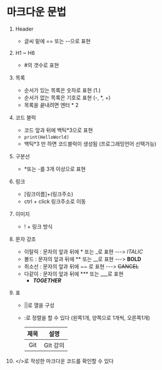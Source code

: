 # 마크다운 문법

1. Header 

   - 글씨 밑에 == 또는 --으로 표현

2. H1 ~ H6

   - #의 갯수로 표현

3. 목록

   - 순서가 있는 목록은 숫자로 표현 (1.)
   - 순서가 없는 목록은 기호로 표현 (-, *, +)
   - 목록을 끝내려면 엔터 * 2

4. 코드 블럭

   - 코드 앞과 뒤에 백틱*3으로 표현 
   - ```print(HelloWorld)```
   - 백틱*3 만 하면 코드블럭이 생성됨 (프로그래밍언어 선택가능)

5. 구분선

   - *또는 -를 3개 이상으로 표현

6. 링크

   - [링크이름]+(링크주소)
   - ctrl + click 링크주소로 이동

7. 이미지

   - ! + 링크 방식

8. 문자 강조

   - 이탈릭 : 문자의 앞과 뒤에 * 또는 _로 표현 ---> *ITALIC*
   - 볼드 :  문자의 앞과 뒤에 ** 또는 __로 표현 --->  **BOLD**
   - 취소선 : 문자의 앞과 뒤에 ~~ 로 표현 ---> ~~CANCEL~~
   - 다같이 : 문자의 앞과 뒤에 *** 또는 ___로 표현 
     - ***TOGETHER***

9. 표
    - ||로 열을 구성

    - :로 정렬을 할 수 있다 (왼쪽1개, 양쪽으로 1개씩, 오른쪽1개)

      | 제목 |   설명   |
      | :--: | :------: |
      | Git  | GIt 강의 |
10. </>로 작성한 마크다운 코드를 확인할 수 있다
    
    
